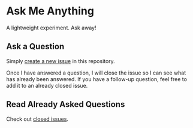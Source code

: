 # Ask Me Anything

A lightweight experiment. Ask away!

## Ask a Question

Simply [create a new issue](https://github.com/s3rvac/AMA/issues/new) in this
repository.

Once I have answered a question, I will close the issue so I can see what has
already been answered. If you have a follow-up question, feel free to add it to
an already closed issue.

## Read Already Asked Questions

Check out [closed issues](https://github.com/s3rvac/AMA/issues?q=is%3Aissue+is%3Aclosed).
